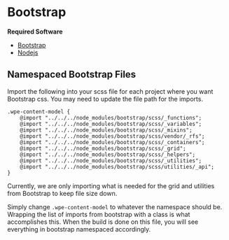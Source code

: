 # Bootstrap

**Required Software**
- [Bootstrap]()
- [Nodejs]()

## Namespaced Bootstrap Files

Import the following into your scss file for each project where you want Bootstrap css. You may need to update the file path for the imports.

```
.wpe-content-model {
	@import "../../../node_modules/bootstrap/scss/_functions";
	@import "../../../node_modules/bootstrap/scss/_variables";
	@import "../../../node_modules/bootstrap/scss/_mixins";
	@import "../../../node_modules/bootstrap/scss/vendor/_rfs";
	@import "../../../node_modules/bootstrap/scss/_containers";
	@import "../../../node_modules/bootstrap/scss/_grid";
	@import "../../../node_modules/bootstrap/scss/_helpers";
	@import "../../../node_modules/bootstrap/scss/_utilities";
	@import "../../../node_modules/bootstrap/scss/utilities/_api";
}
```

Currently, we are only importing what is needed for the grid and utilities from Bootstrap to keep file size down.

Simply change ```.wpe-content-model``` to whatever the namespace should be. Wrapping the list of imports from bootstrap with a class is what accomplishes this. When the build is done on this file, you will see everything in bootstrap namespaced accordingly.
